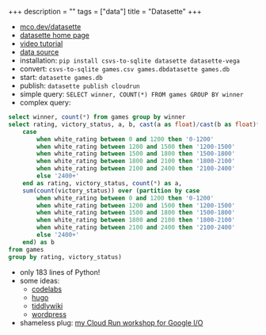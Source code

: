 +++
description = ""
tags = ["data"]
title = "Datasette"
+++ 

* <a href="https://mco.dev/datasette" target="_blank">mco.dev/datasette</a>
* <a href="https://datasette.io" target="_blank">datasette home page</a>
* <a href="https://calmcode.io/datasette/introduction.html" target="_blank">video tutorial</a>
* <a href="https://www.kaggle.com/datasnaek/chess" target="_blank">data source</a>
* installation: `pip install csvs-to-sqlite datasette datasette-vega`
* convert: `csvs-to-sqlite games.csv games.dbdatasette games.db`
* start: `datasette games.db`
* publish: `datasette publish cloudrun`
* simple query: `SELECT winner, COUNT(*) FROM games GROUP BY winner`
* complex query:
```sql
select winner, count(*) from games group by winner
select rating, victory_status, a, b, cast(a as float)/cast(b as float)*100 from (select
    case 
        when white_rating between 0 and 1200 then '0-1200' 
        when white_rating between 1200 and 1500 then '1200-1500'
        when white_rating between 1500 and 1800 then '1500-1800' 
        when white_rating between 1800 and 2100 then '1800-2100' 
        when white_rating between 2100 and 2400 then '2100-2400' 
        else '2400+'
    end as rating, victory_status, count(*) as a,
    sum(count(victory_status)) over (partition by case 
        when white_rating between 0 and 1200 then '0-1200' 
        when white_rating between 1200 and 1500 then '1200-1500'
        when white_rating between 1500 and 1800 then '1500-1800' 
        when white_rating between 1800 and 2100 then '1800-2100' 
        when white_rating between 2100 and 2400 then '2100-2400' 
        else '2400+'
    end) as b
from games
group by rating, victory_status)
```
* only 183 lines of Python!
* some ideas:
  * <a href="https://github.com/googlecodelabs/tools/tree/master/claat" target="_blank">codelabs</a>
  * <a href="gohugo.io" target="_blank">hugo</a>
  * <a href="https://tiddlywiki.com/" target="_blank">tiddlywiki</a>
  * <a href="https://wordpress.org/" target="_blank">wordpress</a>
* shameless plug: <a href="https://codelabs-preview.appspot.com/?file_id=1s0voEW-Fb8q_U3Al6AnLB1C52gkZjZRu_Rd69KtnuPQ#0" target="_blank">my Cloud Run workshop for Google I/O</a>
